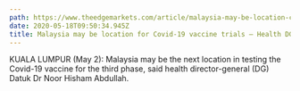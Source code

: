 ```yaml
---
path: https://www.theedgemarkets.com/article/malaysia-may-be-location-covid19-vaccine-trials-%E2%80%94-health-dg
date: 2020-05-18T09:50:34.945Z
title: Malaysia may be location for Covid-19 vaccine trials — Health DG
---
```

KUALA LUMPUR (May 2): Malaysia may be the next location in testing the Covid-19 vaccine for the third phase, said health director-general (DG) Datuk Dr Noor Hisham Abdullah.